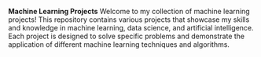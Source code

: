 **Machine Learning Projects**
Welcome to my collection of machine learning projects! This repository contains various projects that showcase my skills and knowledge in machine learning, data science, and artificial intelligence. Each project is designed to solve specific problems and demonstrate the application of different machine learning techniques and algorithms.
